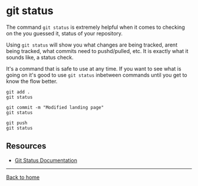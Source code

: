 # git status

The command `git status` is extremely helpful when it comes to checking on the you guessed it, status of your repository.

Using `git status` will show you what changes are being tracked, arent being tracked, what commits need to pushd/pulled, etc. It is exactly what it sounds like, a status check.

It's a command that is safe to use at any time. If you want to see what is going on it's good to use `git status` inbetween commands until you get to know the flow better.

```
git add .
git status

git commit -m "Modified landing page"
git status

git push
git status
```

## Resources

- [Git Status Documentation](https://git-scm/docs/git-status)

---
[Back to home](../README.md)